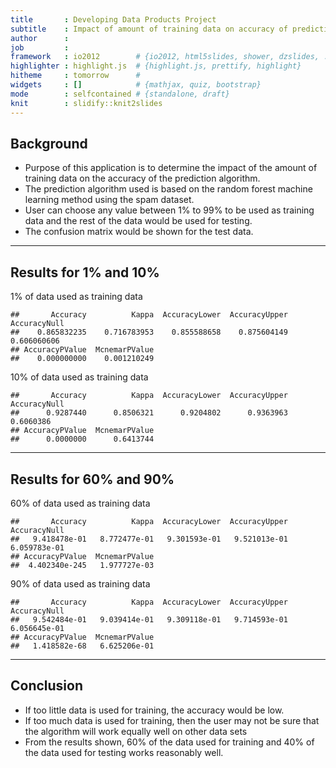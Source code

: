 ```yaml
---
title       : Developing Data Products Project
subtitle    : Impact of amount of training data on accuracy of prediction algorithm
author      : 
job         : 
framework   : io2012        # {io2012, html5slides, shower, dzslides, ...}
highlighter : highlight.js  # {highlight.js, prettify, highlight}
hitheme     : tomorrow      # 
widgets     : []            # {mathjax, quiz, bootstrap}
mode        : selfcontained # {standalone, draft}
knit        : slidify::knit2slides
---
```


## Background

* Purpose of this application is to determine the impact of the amount of training data on the accuracy of the prediction algorithm. 
* The prediction algorithm used is based on the random forest machine learning method using the spam dataset.
* User can choose any value between 1% to 99% to be used as training data and the rest of the data would be used for testing. 
* The confusion matrix would be shown for the test data.


--- 

## Results for 1% and 10%


1% of data used as training data

```
##       Accuracy          Kappa  AccuracyLower  AccuracyUpper   AccuracyNull 
##    0.865832235    0.716783953    0.855588658    0.875604149    0.606060606 
## AccuracyPValue  McnemarPValue 
##    0.000000000    0.001210249
```

10% of data used as training data

```
##       Accuracy          Kappa  AccuracyLower  AccuracyUpper   AccuracyNull 
##      0.9287440      0.8506321      0.9204802      0.9363963      0.6060386 
## AccuracyPValue  McnemarPValue 
##      0.0000000      0.6413744
```

---

## Results for 60% and 90%
60% of data used as training data

```
##       Accuracy          Kappa  AccuracyLower  AccuracyUpper   AccuracyNull 
##   9.418478e-01   8.772477e-01   9.301593e-01   9.521013e-01   6.059783e-01 
## AccuracyPValue  McnemarPValue 
##  4.402340e-245   1.977727e-03
```

90% of data used as training data

```
##       Accuracy          Kappa  AccuracyLower  AccuracyUpper   AccuracyNull 
##   9.542484e-01   9.039414e-01   9.309118e-01   9.714593e-01   6.056645e-01 
## AccuracyPValue  McnemarPValue 
##   1.418582e-68   6.625206e-01
```

---
## Conclusion
* If too little data is used for training, the accuracy would be low.
* If too much data is used for training, then the user may not be sure that the algorithm will work equally well on other data sets
* From the results shown, 60% of the data used for training and 40% of the data used for testing works reasonably well.


